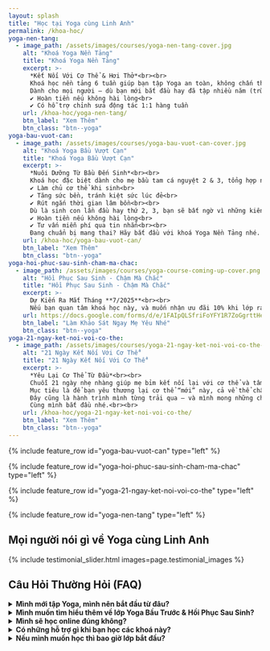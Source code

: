 ```yaml
---
layout: splash
title: "Học tại Yoga cùng Linh Anh"
permalink: /khoa-hoc/
yoga-nen-tang:
  - image_path: /assets/images/courses/yoga-nen-tang-cover.jpg
    alt: "Khoá Yoga Nền Tảng"
    title: "Khoá Yoga Nền Tảng"
    excerpt: >-
      *Kết Nối Với Cơ Thể & Hơi Thở*<br><br>
      Khoá học nền tảng 6 tuần giúp bạn tập Yoga an toàn, không chấn thương, đồng thời kết nối sâu với Thân – Tâm – Trí qua hơi thở và chuyển động.<br><br>
      Dành cho mọi người – dù bạn mới bắt đầu hay đã tập nhiều năm (trừ giáo viên Yoga). Khoá học giúp bạn hình thành thói quen thực hành, quản lý năng lượng và yêu bản thân đúng cách.<br><br>
      ✔️ Hoàn tiền nếu không hài lòng<br>
      ✔️ Có hỗ trợ chỉnh sửa động tác 1:1 hàng tuần
    url: /khoa-hoc/yoga-nen-tang/
    btn_label: "Xem Thêm"
    btn_class: "btn--yoga"
yoga-bau-vuot-can:
  - image_path: /assets/images/courses/yoga-bau-vuot-can-cover.jpg
    alt: "Khoá Yoga Bầu Vượt Cạn"
    title: "Khoá Yoga Bầu Vượt Cạn"
    excerpt: >-
      *Nuôi Dưỡng Từ Bầu Đến Sinh*<br><br>
      Khoá học đặc biệt dành cho mẹ bầu tam cá nguyệt 2 & 3, tổng hợp những kiến thức và bài tập hiệu quả nhưng ít được chia sẻ, giúp bạn:<br><br>
      ✔️ Làm chủ cơ thể khi sinh<br>
      ✔️ Tăng sức bền, tránh kiệt sức lúc đẻ<br>
      ✔️ Rút ngắn thời gian lâm bồn<br><br>
      Dù là sinh con lần đầu hay thứ 2, 3, bạn sẽ bất ngờ vì những kiến thức và bài tập cực kỳ hữu ích này.<br><br>
      ✔️ Hoàn tiền nếu không hài lòng<br>
      ✔️ Tư vấn miễn phí qua tin nhắn<br><br>
      Đang chuẩn bị mang thai? Hãy bắt đầu với khoá Yoga Nền Tảng nhé.
    url: /khoa-hoc/yoga-bau-vuot-can/
    btn_label: "Xem Thêm"
    btn_class: "btn--yoga"
yoga-hoi-phuc-sau-sinh-cham-ma-chac:
  - image_path: /assets/images/courses/yoga-course-coming-up-cover.png
    alt: "Hồi Phục Sau Sinh - Chậm Mà Chắc"
    title: "Hồi Phục Sau Sinh - Chậm Mà Chắc"
    excerpt: >-
      Dự Kiến Ra Mắt Tháng **7/2025**<br><br>
      Nếu bạn quan tâm khoá học này, và muốn nhận ưu đãi 10% khi lớp ra mắt, giúp mình làm khảo sát nhanh nhé.
    url: https://docs.google.com/forms/d/e/1FAIpQLSfriFoYFY1R7ZoGgrttHebYs5xGAxIupaIAY-EG4lEckeBUwQ/viewform
    btn_label: "Làm Khảo Sát Ngay Mẹ Yêu Nhé"
    btn_class: "btn--yoga"
yoga-21-ngay-ket-noi-voi-co-the:
  - image_path: /assets/images/courses/yoga-21-ngay-ket-noi-voi-co-the-cover.png
    alt: "21 Ngày Kết Nối Với Cơ Thể"
    title: "21 Ngày Kết Nối Với Cơ Thể"
    excerpt: >-
      *Yêu Lại Cơ Thể Từ Đầu*<br><br>
      Chuỗi 21 ngày nhẹ nhàng giúp mẹ bỉm kết nối lại với cơ thể và tâm trí sau sinh – đặc biệt phù hợp khi bạn đã sinh khoảng 4–5 tháng và đang cảm thấy xa lạ với chính mình.<br><br>
      Mục tiêu là để bạn yêu thương lại cơ thể “mới” này, cả về thể chất lẫn tinh thần.<br><br>
      Đây cũng là hành trình mình từng trải qua – và mình mong những chia sẻ trong khoá học sẽ giúp bạn cảm thấy bớt đơn độc hơn. Khi phụ nữ đồng hành cùng nhau, chúng ta luôn mạnh mẽ hơn.<br><br>
      Cùng mình bắt đầu nhé.<br><br>
    url: /khoa-hoc/yoga-21-ngay-ket-noi-voi-co-the/
    btn_label: "Xem Thêm"
    btn_class: "btn--yoga"
---
```


{% include feature_row id="yoga-bau-vuot-can" type="left" %}

{% include feature_row id="yoga-hoi-phuc-sau-sinh-cham-ma-chac" type="left" %}

{% include feature_row id="yoga-21-ngay-ket-noi-voi-co-the" type="left" %}

{% include feature_row id="yoga-nen-tang" type="left" %}


## Mọi người nói gì về Yoga cùng Linh Anh

{% include testimonial_slider.html images=page.testimonial_images %}

## Câu Hỏi Thường Hỏi (FAQ)

 <details>
        <summary><strong>Mình mới tập Yoga, mình nên bắt đầu từ đâu?</strong></summary>
   <p>Nếu bạn mới tập Yoga, và chưa có nền tảng vững chắc tập thế nào để an toàn, không bị chấn thương, mình sẽ khuyến khích bạn tham khảo khoá Yoga nền tảng.</p>
        <ul>
            <li>Khoá sẽ cho bạn 1 nền tảng Yoga vững chắc để tránh những chấn thương không cần thiết như thoái hoá cột sống cổ, thoái hoá cột sống lưng, đau khớp đầu gối, chấn thương cổ tay ....</li>
            <li>Cho bạn nào thực sự tạo dựng nền tảng Yoga chắc chắn để khoẻ nhưng trên hết không bị chấn thương cổ tay, lưng, cổ, chân, đầu gối . vvv.</li>
            <li>Ngoài ra, lớp cũng giúp bạn bắt đầu tập thở - 1 trong những điều nhiều lớp Yoga bỏ qua nhưng cực kỳ quan trọng, nó như xây ngôi nhà mà thiếu cái "móng nhà" í. Bạn có thể tham khảo thêm thông tin lớp tại <a href="https://yogacunglinhanh.com/khoa-hoc/yoga-nen-tang/" target="_blank">https://yogacunglinhanh.com/khoa-hoc/yoga-nen-tang/</a>.</li>
        </ul>
    </details>

  <details>
        <summary><strong>Mình muốn tìm hiểu thêm về lớp Yoga Bầu Trước & Hồi Phục Sau Sinh?</strong></summary>
        <p>Tuỳ tình trạng cơ thể của mẹ bầu, và bạn đã sinh xong bao lâu, mình có những khoá khác nhau để giúp mẹ trau dồi sức khoẻ cho bản thân, và hồi phục sau sinh an toàn và hiệu quả</p>
        <ul>
            <li>Bạn có thể tham khảo thông tin lớp ở trên & tham gia nhóm cộng đồng Yoga Bầu & Hồi Phục Sau Sinh Cùng Linh Anh <a href="https://www.facebook.com/groups/yogabau.linhanh" target="_blank">https://www.facebook.com/groups/yogabau.linhanh</a></li>
            <li>Ngoài ra, bạn cũng có thể tham khảo 2 playlist YouTube mình đã tạo dựng cho mẹ bầu & mẹ sau sinh, để hiểu thêm về cách dạy của mình.</li>
            <li>Bí Quyết Sinh Nở Dễ Dàng: <a href="https://www.youtube.com/playlist?list=PL-U5o45t3xZgy_-zVaA288VzX6DaCRHpg" target="_blank">https://www.youtube.com/playlist?list=PL-U5o45t3xZgy_-zVaA288VzX6DaCRHpg</a></li>
            <li>Bí Quyết Hồi Phục An Toàn Cho Mẹ Sinh Thường & Sinh Mổ: <a href="https://www.youtube.com/playlist?list=PL-U5o45t3xZgxNxLBojt2-R2IX8CCU9T9" target="_blank">https://www.youtube.com/playlist?list=PL-U5o45t3xZgxNxLBojt2-R2IX8CCU9T9</a></li>
        </ul>
  </details>

  <details>
        <summary><strong>Mình sẽ học online đúng không?</strong></summary>
        <p>Đúng vậy!! Bạn, máy tính yêu thương của bạn, và Yoga ☺️</p>
    </details>

  <details>
        <summary><strong>Có những hỗ trợ gì khi bạn học các khoá này?</strong></summary>
        <ul>
            <li>Trong lúc học, bạn có thể comment hỏi bất cứ câu hỏi gì ở ngay trong các video, mình sẽ trả lời kỹ càng cho bạn.</li>
            <li>Ngoài ra, tuỳ vào gói bạn mua từng khoá, mình cũng sẽ giúp chỉnh sửa 1:1 và hỗ trợ qua chat Facebook/Zalo hàng tuần. Tất cả các khoá luôn có cam kết hoàn tiền nếu cảm thấy không hài lòng ☺️</li>
        </ul>
  </details>

  <details>
        <summary><strong>Nếu mình muốn học thì bao giờ lớp bắt đầu?</strong></summary>
        <p>Bạn có thể bắt đầu bất cứ lúc nào bạn sẵn sàng! Tuy nhiên nếu bạn là mẹ bầu, sau sinh hay có bất cứ chấn thương nào, hãy nhắn tin cho mình để được tư vấn lộ trình chỉnh sửa riêng cho bạn nhé</p>
  </details>
</body>
</html>
